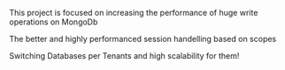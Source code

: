 This project is focused on increasing the performance of huge write operations on MongoDb

The better and highly performanced session handelling based on scopes

Switching Databases per Tenants and high scalability for them!
